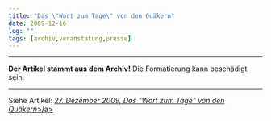 ```yaml
---
title: "Das \"Wort zum Tage\" von den Quäkern"
date: 2009-12-16
log: ""
tags: [archiv,veranstatung,presse]
---
```

<hr><b>Der Artikel stammt aus dem Archiv!</b> Die Formatierung kann beschädigt sein.<hr>

Siehe Artikel: <a href="http://www.the-independent-friend.de/?q=node/570"><i>27. Dezember 2009, Das "Wort zum Tage" von den Quäkern</i>>/a>
